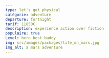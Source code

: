 ```yaml
---
type: let's get physical
catégorie: adventure
departure: fortnight
tarif: 11850€
description: experience action over fiction
populaire: true
Level: hero best buddy
img: src/images/packages/life_on_mars.jpg
img_alt: a mars adventure
---
```

